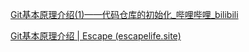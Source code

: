 [Git基本原理介绍(1)——代码仓库的初始化_哔哩哔哩_bilibili](https://www.bilibili.com/video/BV1TA411q75f)

[Git基本原理介绍 | Escape (escapelife.site)](https://www.escapelife.site/posts/da89563c.html)



